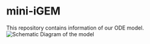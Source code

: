 # mini-iGEM
This repository contains information of our ODE model.
![Schematic Diagram of the model](https://github.com/Feanor007/mini-iGEM/Modelling/model.png?)
